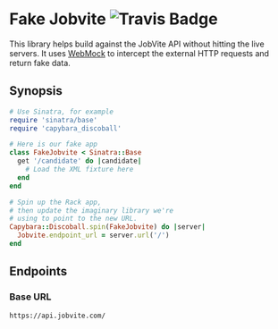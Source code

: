 # Fake Jobvite ![Travis Badge][1]

[1]: https://travis-ci.org/adarsh/fake_jobvite.svg

This library helps build against
the JobVite API
without hitting the live servers.
It uses [WebMock][2]
to intercept the external HTTP requests
and return fake data.

[2]: https://github.com/bblimke/webmock

## Synopsis

```ruby
# Use Sinatra, for example
require 'sinatra/base'
require 'capybara_discoball'

# Here is our fake app
class FakeJobvite < Sinatra::Base
  get '/candidate' do |candidate|
    # Load the XML fixture here
  end
end

# Spin up the Rack app,
# then update the imaginary library we're
# using to point to the new URL.
Capybara::Discoball.spin(FakeJobvite) do |server|
  Jobvite.endpoint_url = server.url('/')
end
```


## Endpoints

### Base URL

    https://api.jobvite.com/
